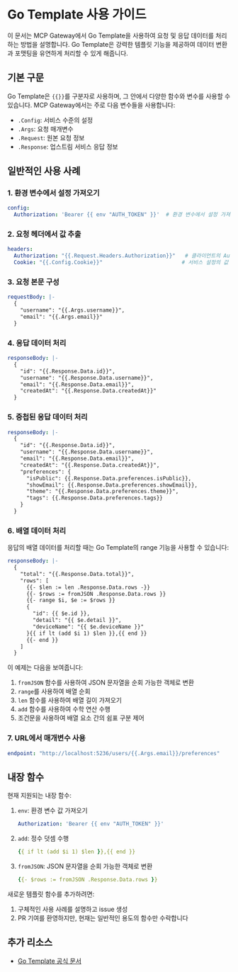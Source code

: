 # Go Template 사용 가이드

이 문서는 MCP Gateway에서 Go Template을 사용하여 요청 및 응답 데이터를 처리하는 방법을 설명합니다. Go Template은 강력한 템플릿 기능을 제공하여 데이터 변환과 포맷팅을 유연하게 처리할 수 있게 해줍니다.

## 기본 구문

Go Template은 `{{}}`를 구분자로 사용하며, 그 안에서 다양한 함수와 변수를 사용할 수 있습니다. MCP Gateway에서는 주로 다음 변수들을 사용합니다:

- `.Config`: 서비스 수준의 설정
- `.Args`: 요청 매개변수
- `.Request`: 원본 요청 정보
- `.Response`: 업스트림 서비스 응답 정보

## 일반적인 사용 사례

### 1. 환경 변수에서 설정 가져오기

```yaml
config:
  Authorization: 'Bearer {{ env "AUTH_TOKEN" }}'  # 환경 변수에서 설정 가져오기
```

### 2. 요청 헤더에서 값 추출

```yaml
headers:
  Authorization: "{{.Request.Headers.Authorization}}"   # 클라이언트의 Authorization 헤더 전달
  Cookie: "{{.Config.Cookie}}"                         # 서비스 설정의 값 사용
```

### 3. 요청 본문 구성

```yaml
requestBody: |-
  {
    "username": "{{.Args.username}}",
    "email": "{{.Args.email}}"
  }
```

### 4. 응답 데이터 처리

```yaml
responseBody: |-
  {
    "id": "{{.Response.Data.id}}",
    "username": "{{.Response.Data.username}}",
    "email": "{{.Response.Data.email}}",
    "createdAt": "{{.Response.Data.createdAt}}"
  }
```

### 5. 중첩된 응답 데이터 처리

```yaml
responseBody: |-
  {
    "id": "{{.Response.Data.id}}",
    "username": "{{.Response.Data.username}}",
    "email": "{{.Response.Data.email}}",
    "createdAt": "{{.Response.Data.createdAt}}",
    "preferences": {
      "isPublic": {{.Response.Data.preferences.isPublic}},
      "showEmail": {{.Response.Data.preferences.showEmail}},
      "theme": "{{.Response.Data.preferences.theme}}",
      "tags": {{.Response.Data.preferences.tags}}
    }
  }
```

### 6. 배열 데이터 처리

응답의 배열 데이터를 처리할 때는 Go Template의 range 기능을 사용할 수 있습니다:

```yaml
responseBody: |-
  {
    "total": "{{.Response.Data.total}}",
    "rows": [
      {{- $len := len .Response.Data.rows -}}
      {{- $rows := fromJSON .Response.Data.rows }}
      {{- range $i, $e := $rows }}
      {
        "id": {{ $e.id }},
        "detail": "{{ $e.detail }}",
        "deviceName": "{{ $e.deviceName }}"
      }{{ if lt (add $i 1) $len }},{{ end }}
      {{- end }}
    ]
  }
```

이 예제는 다음을 보여줍니다:
1. `fromJSON` 함수를 사용하여 JSON 문자열을 순회 가능한 객체로 변환
2. `range`를 사용하여 배열 순회
3. `len` 함수를 사용하여 배열 길이 가져오기
4. `add` 함수를 사용하여 수학 연산 수행
5. 조건문을 사용하여 배열 요소 간의 쉼표 구분 제어

### 7. URL에서 매개변수 사용

```yaml
endpoint: "http://localhost:5236/users/{{.Args.email}}/preferences"
```

## 내장 함수

현재 지원되는 내장 함수:

1. `env`: 환경 변수 값 가져오기
   ```yaml
   Authorization: 'Bearer {{ env "AUTH_TOKEN" }}'
   ```

2. `add`: 정수 덧셈 수행
   ```yaml
   {{ if lt (add $i 1) $len }},{{ end }}
   ```

3. `fromJSON`: JSON 문자열을 순회 가능한 객체로 변환
   ```yaml
   {{- $rows := fromJSON .Response.Data.rows }}
   ```

새로운 템플릿 함수를 추가하려면:
1. 구체적인 사용 사례를 설명하고 issue 생성
2. PR 기여를 환영하지만, 현재는 일반적인 용도의 함수만 수락합니다

## 추가 리소스

- [Go Template 공식 문서](https://pkg.go.dev/text/template) 